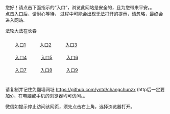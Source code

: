 您好！请点击下面指示的“入口”，浏览此网站是安全的，且为您带来平安。。 <br/>
点击入口后，请耐心等待， 过程中可能会出现无法打开的提示，请忽略，最终会进入网站. </br>

法轮大法在长春<br/>
<div style="padding:10px"><a style="margin:20px" target="_blank" href="https://d21yrfkbvhardp.cloudfront.net/2Qpsp?fzqtq" id="ccLink1" rel="nofollow">入口1</a> <a target="_blank" style="margin:20px" href="https://d3u207u6oqwv55.cloudfront.net/2Qpsp?skkodvq" id="ccLink2" rel="nofollow">入口2</a> <a style="margin:20px" target="_blank" href="https://d16x6d91ercnse.cloudfront.net/2Qpsp?yuowa" id="ccLink3" rel="nofollow">入口3</a></div>

<div style="padding:10px" ><a style="margin:20px" target="_blank" href="https://d21yrfkbvhardp.cloudfront.net/2Qpsp?fzqtq" id="ccLink4" rel="nofollow">入口4</a> <a style="margin:20px" href="https://d3u207u6oqwv55.cloudfront.net/2Qpsp?skkodvq" target="_blank" id="ccLink5" rel="nofollow">入口5</a> <a style="margin:20px" href="https://d16x6d91ercnse.cloudfront.net/2Qpsp?yuowa" target="_blank" id="ccLink6" rel="nofollow">入口6</a></div>

<div style="padding:10px"><a style="margin:20px" target="_blank" href="https://d21yrfkbvhardp.cloudfront.net/2Qpsp?fzqtq" id="ccLink7" rel="nofollow">入口7</a> <a style="margin:20px" href="https://d3u207u6oqwv55.cloudfront.net/2Qpsp?skkodvq" target="_blank" id="ccLink8" rel="nofollow">入口8</a> <a style="margin:20px" target="_blank" href="https://d16x6d91ercnse.cloudfront.net/2Qpsp?yuowa" id="ccLink9" rel="nofollow">入口9</a></div>

<br/>



请复制并记住免翻墙网址 https://github.com/yntd/changchunzx (http后一定要加s)，在电脑或手机的浏览器均可访问。。<br/>

微信如提示停止访问该网页，须先点击右上角，选择浏览器打开。
